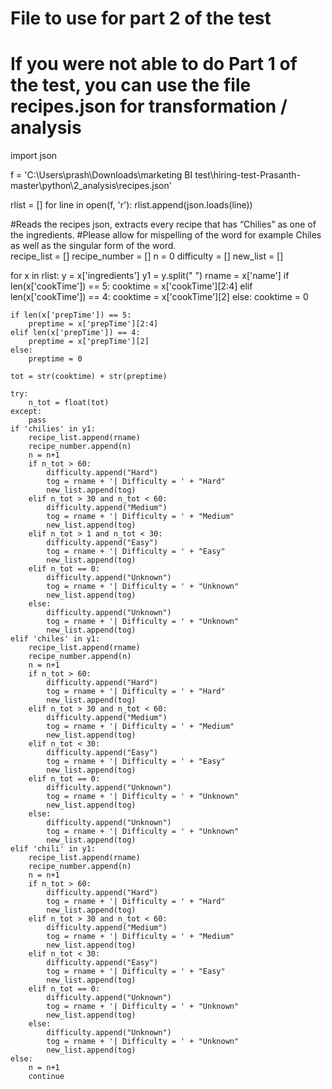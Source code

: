 # File to use for part 2 of the test
# If you were not able to do Part 1 of the test, you can use the file recipes.json for transformation / analysis


import json 

f = 'C:\\Users\\prash\\Downloads\\marketing BI test\\hiring-test-Prasanth-master\\python\\2_analysis\\recipes.json'

rlist = []
for line in open(f, 'r'):
    rlist.append(json.loads(line))
    
#Reads the recipes json, extracts every recipe that has “Chilies” as one of the ingredients. 
#Please allow for mispelling of the word for example Chiles as well as the singular form of the word.    
recipe_list = [] 
recipe_number = []
n = 0
difficulty = [] 
new_list = []

for x in rlist:
    y = x['ingredients']
    y1 = y.split(" ")
    rname = x['name']
    if len(x['cookTime']) == 5:
        cooktime = x['cookTime'][2:4]
    elif len(x['cookTime']) == 4:
        cooktime = x['cookTime'][2]
    else:
        cooktime = 0

    if len(x['prepTime']) == 5:
        preptime = x['prepTime'][2:4]
    elif len(x['prepTime']) == 4:
        preptime = x['prepTime'][2]
    else:
        preptime = 0
    
    tot = str(cooktime) + str(preptime)
    
    try:
        n_tot = float(tot)
    except:
        pass
    if 'chilies' in y1:
        recipe_list.append(rname)
        recipe_number.append(n)
        n = n+1
        if n_tot > 60:   
            difficulty.append("Hard")
            tog = rname + '| Difficulty = ' + "Hard"
            new_list.append(tog)
        elif n_tot > 30 and n_tot < 60: 
            difficulty.append("Medium")
            tog = rname + '| Difficulty = ' + "Medium"
            new_list.append(tog)
        elif n_tot > 1 and n_tot < 30: 
            difficulty.append("Easy")
            tog = rname + '| Difficulty = ' + "Easy"
            new_list.append(tog)
        elif n_tot == 0:
            difficulty.append("Unknown")
            tog = rname + '| Difficulty = ' + "Unknown"
            new_list.append(tog)  
        else:
            difficulty.append("Unknown")
            tog = rname + '| Difficulty = ' + "Unknown"
            new_list.append(tog)      
    elif 'chiles' in y1:
        recipe_list.append(rname)
        recipe_number.append(n)
        n = n+1
        if n_tot > 60:   
            difficulty.append("Hard")
            tog = rname + '| Difficulty = ' + "Hard"
            new_list.append(tog)
        elif n_tot > 30 and n_tot < 60: 
            difficulty.append("Medium")
            tog = rname + '| Difficulty = ' + "Medium"
            new_list.append(tog)
        elif n_tot < 30: 
            difficulty.append("Easy")
            tog = rname + '| Difficulty = ' + "Easy"
            new_list.append(tog)
        elif n_tot == 0:
            difficulty.append("Unknown")
            tog = rname + '| Difficulty = ' + "Unknown"
            new_list.append(tog)
        else:
            difficulty.append("Unknown") 
            tog = rname + '| Difficulty = ' + "Unknown"
            new_list.append(tog)      
    elif 'chili' in y1:
        recipe_list.append(rname)
        recipe_number.append(n)
        n = n+1
        if n_tot > 60:   
            difficulty.append("Hard")
            tog = rname + '| Difficulty = ' + "Hard"
            new_list.append(tog)
        elif n_tot > 30 and n_tot < 60: 
            difficulty.append("Medium")
            tog = rname + '| Difficulty = ' + "Medium"
            new_list.append(tog)
        elif n_tot < 30: 
            difficulty.append("Easy")
            tog = rname + '| Difficulty = ' + "Easy"
            new_list.append(tog)
        elif n_tot == 0:
            difficulty.append("Unknown")
            tog = rname + '| Difficulty = ' + "Unknown"
            new_list.append(tog)
        else:
            difficulty.append("Unknown")
            tog = rname + '| Difficulty = ' + "Unknown"
            new_list.append(tog)
    else:
        n = n+1
        continue 
    




